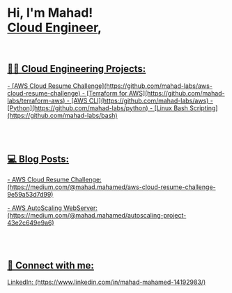 <h1>Hi, I'm Mahad! <br/><a href="https://github.com/mahad-labs">Cloud Engineer</a>, <a href="https://www.linkedin.com/in/mahad-mahamed-14192983/"></h1>
</b>
</br>
<h2>👨‍💻 Cloud Engineering Projects:</h2>
</b>
- [AWS Cloud Resume Challenge](https://github.com/mahad-labs/aws-cloud-resume-challenge)
- [Terraform for AWS](https://github.com/mahad-labs/terraform-aws)
- [AWS CLI](https://github.com/mahad-labs/aws)
- [Python](https://github.com/mahad-labs/python)
- [Linux Bash Scripting](https://github.com/mahad-labs/bash)

</br></br>

<h2>💻 Blog Posts: </h2>
</b>
<p>- AWS Cloud Resume Challenge: (https://medium.com/@mahad.mahamed/aws-cloud-resume-challenge-9e59a53d7d99)</p>
<p>- AWS AutoScaling WebServer: (https://medium.com/@mahad.mahamed/autoscaling-project-43e2c649e9a6)</p>

</br></br>

<h2> 🤳 Connect with me:</h2>
<p>LinkedIn: (https://www.linkedin.com/in/mahad-mahamed-14192983/)</p>

<!--
**mahad-labs/mahad-labs** is a ✨ _special_ ✨ repository because its `README.md` (this file) appears on your GitHub profile.

Here are some ideas to get you started:

- 🔭 I’m currently working on ...
- 🌱 I’m currently learning ...
- 👯 I’m looking to collaborate on ...
- 🤔 I’m looking for help with ...
- 💬 Ask me about ...
- 📫 How to reach me: ...
- 😄 Pronouns: ...
- ⚡ Fun fact: ...
-->
